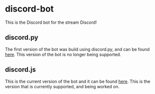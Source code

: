 # discord-bot
This is the Discord bot for the stream Discord!

## discord.py
The first version of the bot was build using discord.py, and can be found [here](https://github.com/saltAxAtlas/discord-bot/tree/main/depreciated-discord-bot-py). This version of the bot is no longer being supported.

## discord.js
This is the current version of the bot and it can be found [here](https://github.com/saltAxAtlas/discord-bot/tree/main/discord-bot-djs). This is the version that is currently supported, and being worked on.
